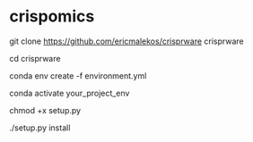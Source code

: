 # crispomics
git clone https://github.com/ericmalekos/crisprware crisprware

cd crisprware

conda env create -f environment.yml

conda activate your_project_env

chmod +x setup.py

./setup.py install

